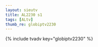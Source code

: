 ```yaml
--- 
layout: sieutv
title: AL2230 s1
tags: [ALtv]
thumb_re: globiptv2230
---
```

{% include tvadv key="globiptv2230" %} 
